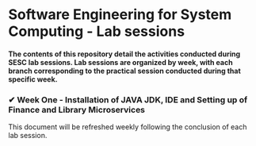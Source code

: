 # Software Engineering for System Computing - Lab sessions

#### The contents of this repository detail the activities conducted during SESC lab sessions. Lab sessions are organized by week, with each branch corresponding to the practical session conducted during that specific week.

### ✔ Week One - Installation of JAVA JDK, IDE and Setting up of Finance and Library Microservices

This document will be refreshed weekly following the conclusion of each lab session.

